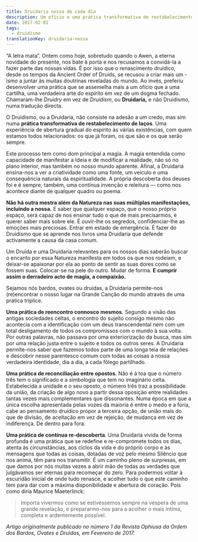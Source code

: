 ```yaml
---
title: Druidaria nossa de cada dia
description: Um ofício e uma prática transformativa de restabelecimento de laços.
date: 2017-02-01
tags:
  - druidismo
translationKey: druidaria-nossa
---
```


“A letra mata”. Ontem como hoje, sobretudo quando o Awen, a eterna novidade do presente, nos bate à porta e nos recusamos a convidá-la a fazer parte das nossas vidas. É por isso que o renascimento druídico, desde os tempos da Ancient Order of Druids, se recusou a criar mais um _-ismo_ a juntar às muitas doutrinas reveladas do mundo. Ao invés, preferiu desenvolver uma prática que se assemelha mais a um ofício que a uma cartilha, uma verdadeira arte do espírito em vez de um dogma fechado. Chamaram-lhe _Druidry_ em vez de _Druidism_, ou **Druidaria,** e não Druidismo, numa tradução directa.

O Druidismo, ou a Druidaria, não consiste na adesão a um credo, mas sim numa **prática transformativa de restabelecimento de laços**. Uma experiência de abertura gradual do espírito às várias existências, com quem estamos todos relacionados: os que já foram, os que são e os que serão sempre.

Este processo tem como dom principal a magia. A magia entendida como capacidade de manifestar a Ideia e de modificar a realidade, não só no plano interior, mas também no nosso mundo aparente. Afinal, a Druidaria ensina-nos a ver a criatividade como uma fonte, um veículo e uma consequência naturais da espiritualidade. A própria descoberta dos deuses foi e é sempre, também, uma contínua invenção e releitura — como nos acontece diante de qualquer quadro ou poema.

**Não há outra mestra além da Natureza nas suas múltiplas manifestações, incluindo a nossa.** E saber que qualquer espaço, que o nosso próprio espaço, será capaz de nos ensinar tudo o que de mais precisarmos, é querer saber mais sobre ele. É ouvir-lhe os segredos, confidenciar-lhe as emoções mais preciosas. Entrar em estado de emergência. É fazer do Druidismo que se aprende nos livros uma Druidaria que defende activamente a causa da casa comum.

Um Druida e uma Druidaria relevantes para os nossos dias saberão buscar o encanto por essa Natureza manifesta em todos os que nos rodeiam, e deixar-se apaixonar por ela ao ponto de sentir as suas dores como se fossem suas. Colocar-se na pele do outro. Mudar de forma. **E cumprir assim o derradeiro acto de magia, a compaixão.**

Sejamos nós bardos, ovates ou druidas, a Druidaria permite-nos (re)encontrar o nosso lugar na Grande Canção do mundo através de uma prática tríplice.

**Uma prática de reencontro connosco mesmos.** Segundo a visão das antigas sociedades celtas, o encontro do sujeito consigo mesmo não acontecia com a identificação com um deus transcendental nem com um total desligamento de todos os compromissos com o mundo à sua volta. Por outras palavras, não passava por uma exteriorização da busca, mas sim por uma relação justa entre o sujeito e todos os outros seres. A Druidaria permite-nos saber que fazemos todos parte de uma longa teia de relações e descobrir nesse parentesco comum com todas as coisas a nossa verdadeira identidade, dia a dia, a cada fôlego partilhado.

**Uma prática de reconciliação entre opostos.** Não é à toa que o número três tem o significado e a simbologia que tem no imaginário celta. Estabelecida a unidade e o seu oposto, o número três traz a possibilidade da união, da criação de algo novo a partir dessa oposição entre realidades tantas vezes mais complementares que dissonantes. Numa época em que a única escolha apresentada pelas vozes da maioria é entre o medo e a fúria, cabe ao pensamento druídico propor a terceira opção, de união mais do que de divisão, de aceitação em vez de rejeição, de mudança em vez de indiferença. De dentro para fora.

**Uma prática de contínua re-descoberta**. Uma Druidaria vivida de forma profunda é uma prática que se redefine e re-compromete todos os dias, atenta às circunstâncias, aos ciclos da vida e do próprio corpo e às mensagens que todas as coisas, dotadas de voz pelo mesmo Silêncio que nos anima, têm para nos transmitir. É um caminho pleno de surpresas, em que damos por nós muitas vezes a abrir mão de todas as verdades que julgávamos ser eternas para recomeçar do zero. Para podermos voltar à escuridão inicial de onde tudo renasce, e acolher tudo o que este caminho tem para dar com a máxima disponibilidade e abertura de coração. Pois como diria Maurice Maeterlinck:

> Importa vivermos como se estivéssemos sempre na véspera de uma grande revelação, e prepararmo-nos para a acolher o mais íntima, completa e ardentemente possível.

_Artigo originalmente publicado no número 1 da Revista Ophiusa da Ordem dos Bardos, Ovates e Druidas, em Fevereiro de 2017._
